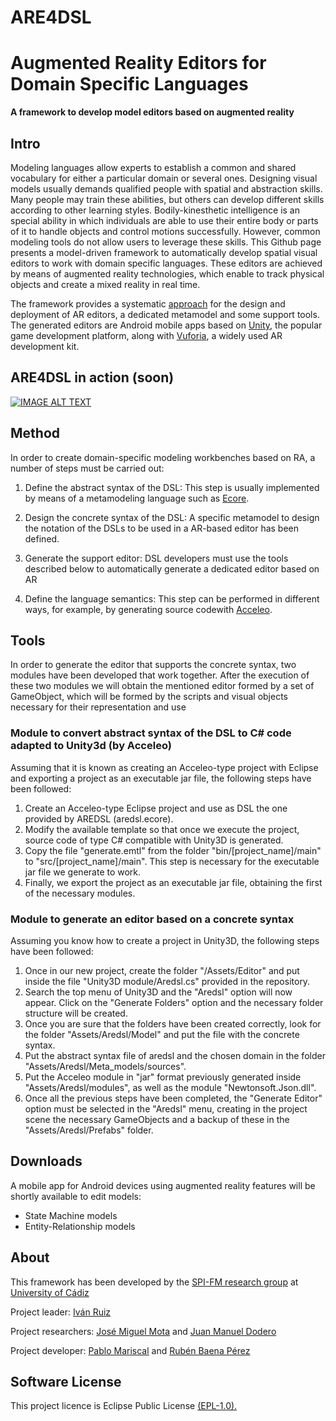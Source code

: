 # ARE4DSL 
# Augmented Reality Editors for Domain Specific Languages
**A framework to develop model editors based on augmented reality** 

## Intro
Modeling languages allow experts to establish a common and shared vocabulary for either a particular domain or several ones. Designing visual models usually demands qualified people with spatial and abstraction skills. Many people may train these abilities, but others can develop different skills according to other learning styles. Bodily-kinesthetic intelligence is an special ability in which individuals are able to use their entire body or parts of it to handle objects and control motions successfully. However, common modeling tools do not allow users to leverage these skills. This Github page presents a model-driven framework to automatically develop spatial visual editors to work with domain specific languages. These editors are achieved by means of augmented reality technologies, which enable to track physical objects and create a mixed reality in real time. 

The framework provides a systematic [approach](#Method) for the design and deployment of AR editors, a dedicated metamodel and some support tools. The generated editors are Android mobile apps based on [Unity](https://unity3d.com), the popular game development platform, along with [Vuforia](https://www.vuforia.com/), a widely used AR development kit.

## ARE4DSL in action (soon)
[![IMAGE ALT TEXT](http://img.youtube.com/vi/DGiMIKQ32eU/0.jpg)](https://www.youtube.com/watch?v=DMU6TSxY5DE "An entity-relationship model editor based on Augmented Reality
")
     
## Method
In order to create domain-specific modeling workbenches based on RA, a number of steps must be carried out:

1. Define the abstract syntax of the DSL: This step is usually implemented by means of a metamodeling language such as [Ecore](https://www.eclipse.org/modeling/emf/).

2. Design the concrete syntax of the DSL: A specific metamodel to design the notation of the DSLs to be used in a AR-based editor has been defined.
 
3. Generate the support editor: DSL developers must use the tools described below to automatically generate a dedicated editor based on AR
    
4. Define the language semantics: This step can be performed in different ways, for example, by generating source codewith [Acceleo](http://www.eclipse.org/acceleo).

## Tools

In order to generate the editor that supports the concrete syntax, two modules have been developed that work together. After the execution of these two modules we will obtain the mentioned editor formed by a set of GameObject, which will be formed by the scripts and visual objects necessary for their representation and use

### Module to convert abstract syntax of the DSL to C# code adapted to Unity3d (by Acceleo)

Assuming that it is known as creating an Acceleo-type project with Eclipse and exporting a project as an executable jar file, the following steps have been followed:

1. Create an Acceleo-type Eclipse project and use as DSL the one provided by AREDSL (aredsl.ecore).
2. Modify the available template so that once we execute the project, source code of type C# compatible with Unity3D is generated.
3. Copy the file "generate.emtl" from the folder "bin/[project_name]/main" to "src/[project_name]/main". This step is necessary for the executable jar 	file we generate to work.
4. Finally, we export the project as an executable jar file, obtaining the first of the necessary modules.


### Module to generate an editor based on a concrete syntax

Assuming you know how to create a project in Unity3D, the following steps have been followed:

1. Once in our new project, create the folder "/Assets/Editor" and put inside the file "Unity3D module/Aredsl.cs" provided in the repository.
2. Search the top menu of Unity3D and the "Aredsl" option will now appear. Click on the "Generate Folders" option and the necessary folder structure will be created.
3. Once you are sure that the folders have been created correctly, look for the folder "Assets/Aredsl/Model" and put the file with the concrete syntax.
4. Put the abstract syntax file of aredsl and the chosen domain in the folder "Assets/Aredsl/Meta_models/sources".
5. Put the Acceleo module in "jar" format previously generated inside "Assets/Aredsl/modules", as well as the module "Newtonsoft.Json.dll".
6. Once all the previous steps have been completed, the "Generate Editor" option must be selected in the "Aredsl" menu, creating in the project scene the necessary GameObjects and a backup of these in the "Assets/Aredsl/Prefabs" folder.

## Downloads
A mobile app for Android devices using augmented reality features will be shortly available to edit models:  

* State Machine models
* Entity-Relationship models


## About
This framework has been developed by the [SPI-FM research group](http://tic195.uca.es/) at [University of Cádiz](http://www.uca.es)

Project leader: [Iván Ruiz](https://github.com/ruizrube)

Project researchers: 
[José Miguel Mota](https://github.com/josemiguelmota) and [Juan Manuel Dodero](https://github.com/dodero)

Project developer: [Pablo Mariscal](pablo.mariscalmartinez@alum(DOT)uca(DOT)es) and [Rubén Baena Pérez](https://github.com/lordrubenbp)


## Software License
This project licence is Eclipse Public License [(EPL-1.0).](https://www.eclipse.org/legal/epl-v10.html)